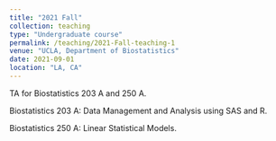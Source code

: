 ```yaml
---
title: "2021 Fall"
collection: teaching
type: "Undergraduate course"
permalink: /teaching/2021-Fall-teaching-1
venue: "UCLA, Department of Biostatistics"
date: 2021-09-01
location: "LA, CA"
---
```


TA for Biostatistics 203 A and 250 A.

Biostatistics 203 A: Data Management and Analysis using SAS and R.

Biostatistics 250 A: Linear Statistical Models.
